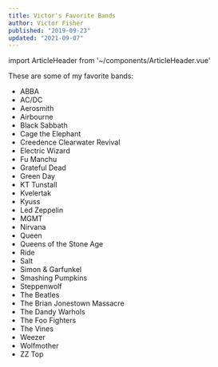 ```yaml
---
title: Victor's Favorite Bands
author: Victor Fisher
published: "2019-09-23"
updated: "2021-09-07"
---
```


import ArticleHeader from '~/components/ArticleHeader.vue'

<ArticleHeader :articleData="$frontmatter" />

These are some of my favorite bands:

* ABBA
* AC/DC
* Aerosmith
* Airbourne
* Black Sabbath
* Cage the Elephant
* Creedence Clearwater Revival
* Electric Wizard
* Fu Manchu
* Grateful Dead
* Green Day
* KT Tunstall
* Kvelertak
* Kyuss
* Led Zeppelin
* MGMT
* Nirvana
* Queen
* Queens of the Stone Age
* Ride
* Salt
* Simon & Garfunkel
* Smashing Pumpkins
* Steppenwolf
* The Beatles
* The Brian Jonestown Massacre
* The Dandy Warhols
* The Foo Fighters
* The Vines
* Weezer
* Wolfmother
* ZZ Top
